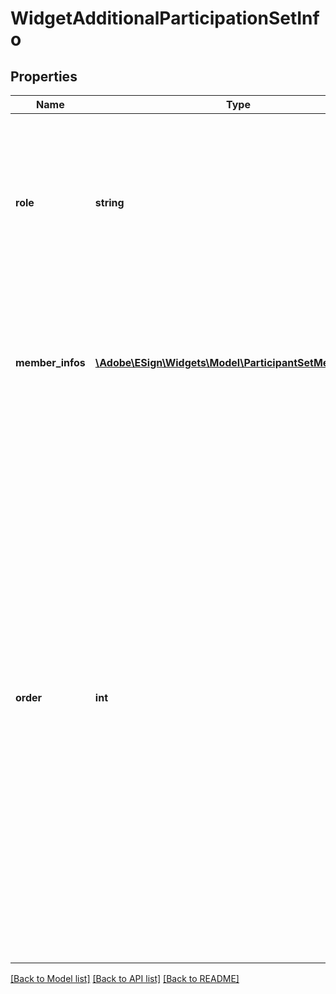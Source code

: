 # WidgetAdditionalParticipationSetInfo

## Properties
Name | Type | Description | Notes
------------ | ------------- | ------------- | -------------
**role** | **string** | Role assumed by all participants in the set (signer, approver, etc.) Widget First Participant will only have roles - Signer, Approver, Acceptor and Form Filler | [optional] 
**member_infos** | [**\Adobe\ESign\Widgets\Model\ParticipantSetMemberInfo[]**](ParticipantSetMemberInfo.md) | Array of ParticipantInfo objects, containing participant-specific data (email, e.g.) for all the additional participants in the widget | [optional] 
**order** | **int** | Index indicating position at which signing group needs to sign. Additional participant to sign at first place is assigned a index of 1. Widget participant should not have any order specified. Widget participant should not have any email address and and can not have phone authentication applied. Different signingOrder specified in input should form a valid consecutive increasing sequence of integers. Otherwise signingOrder will be considered invalid | [optional] 

[[Back to Model list]](../README.md#documentation-for-models) [[Back to API list]](../README.md#documentation-for-api-endpoints) [[Back to README]](../README.md)


